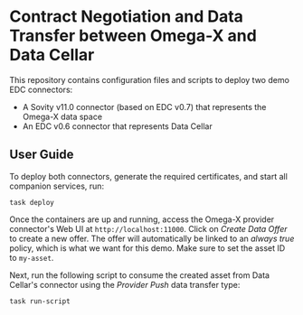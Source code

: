 # Contract Negotiation and Data Transfer between Omega-X and Data Cellar

This repository contains configuration files and scripts to deploy two demo EDC connectors:

* A Sovity v11.0 connector (based on EDC v0.7) that represents the Omega-X data space
* An EDC v0.6 connector that represents Data Cellar

## User Guide

To deploy both connectors, generate the required certificates, and start all companion services, run:

```
task deploy
```

Once the containers are up and running, access the Omega-X provider connector's Web UI at `http://localhost:11000`. Click on _Create Data Offer_ to create a new offer. The offer will automatically be linked to an _always true_ policy, which is what we want for this demo. Make sure to set the asset ID to `my-asset`.

Next, run the following script to consume the created asset from Data Cellar's connector using the _Provider Push_ data transfer type:

```
task run-script
```